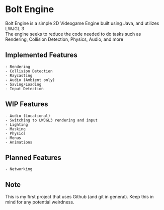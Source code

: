 # Bolt Engine 
Bolt Engine is a simple 2D Videogame Engine built using Java, and utilizes LWJGL 3  
The engine seeks to reduce the code needed to do tasks such as Rendering, Collision Detection, Physics, Audio, and more
## Implemented Features
	- Rendering
	- Collision Detection
	- Raycasting
	- Audio (Ambient only)
	- Saving/Loading
	- Input Detection
## WIP Features
	- Audio (Locational)
	- Switching to LWJGL3 rendering and input
	- Lighting
	- Masking
	- Physics
	- Menus
	- Animations
## Planned Features
	- Networking
## Note
This is my first project that uses Github (and git in general). Keep this in mind for any potential weirdness.
